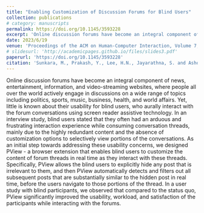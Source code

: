 ```yaml
---
title: "Enabling Customization of Discussion Forums for Blind Users"
collection: publications
# category: manuscripts
permalink: https://doi.org/10.1145/3593228
excerpt: 'Online discussion forums have become an integral component of news, entertainment, information, and video-streaming websites, where people all over the world actively engage in discussions on a wide range of topics including politics, sports, music, business, health, and world affairs. Yet, little is known about their usability for blind users, who aurally interact with the forum conversations using screen reader assistive technology. In an interview study, blind users stated that they often had an arduous and frustrating interaction experience while consuming conversation threads, mainly due to the highly redundant content and the absence of customization options to selectively view portions of the conversations. As an initial step towards addressing these usability concerns, we designed PView - a browser extension that enables blind users to customize the content of forum threads in real time as they interact with these threads. Specifically, PView allows the blind users to explicitly hide any post that is irrelevant to them, and then PView automatically detects and filters out all subsequent posts that are substantially similar to the hidden post in real time, before the users navigate to those portions of the thread. In a user study with blind participants, we observed that compared to the status quo, PView significantly improved the usability, workload, and satisfaction of the participants while interacting with the forums.'
date: 2023/6/19
venue: 'Proceedings of the ACM on Human-Computer Interaction, Volume 7, Issue EICS'
# slidesurl: 'http://academicpages.github.io/files/slides3.pdf'
paperurl: 'https://doi.org/10.1145/3593228'
citation: 'Sunkara, M., Prakash, Y., Lee, H.N., Jayarathna, S. and Ashok, V., 2023. Enabling Customization of Discussion Forums for Blind Users. Proceedings of the ACM on Human-Computer Interaction, 7(EICS), pp.1-20.'
---
```


Online discussion forums have become an integral component of news, entertainment, information, and video-streaming websites, where people all over the world actively engage in discussions on a wide range of topics including politics, sports, music, business, health, and world affairs. Yet, little is known about their usability for blind users, who aurally interact with the forum conversations using screen reader assistive technology. In an interview study, blind users stated that they often had an arduous and frustrating interaction experience while consuming conversation threads, mainly due to the highly redundant content and the absence of customization options to selectively view portions of the conversations. As an initial step towards addressing these usability concerns, we designed PView - a browser extension that enables blind users to customize the content of forum threads in real time as they interact with these threads. Specifically, PView allows the blind users to explicitly hide any post that is irrelevant to them, and then PView automatically detects and filters out all subsequent posts that are substantially similar to the hidden post in real time, before the users navigate to those portions of the thread. In a user study with blind participants, we observed that compared to the status quo, PView significantly improved the usability, workload, and satisfaction of the participants while interacting with the forums.